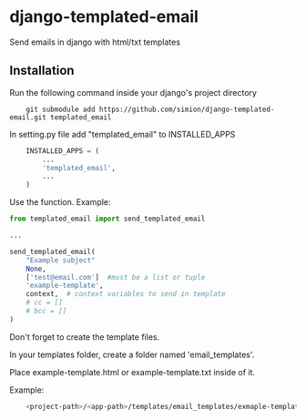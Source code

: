 django-templated-email
======================

Send emails in django with html/txt templates


## Installation
Run the following command inside your django's project directory

```git
    git submodule add https://github.com/simion/django-templated-email.git templated_email
```

In setting.py file add "templated_email" to INSTALLED_APPS

```python
    INSTALLED_APPS = (
        ...
        'templated_email',
        ...
    )
```

Use the function. Example:

```python
from templated_email import send_templated_email

...

send_templated_email(
    "Example subject"
    None,
    ['test@email.com']  #must be a list or tuple
    'example-template',
    context,  # context variables to send in template
    # cc = []
    # bcc = []
)
```

Don't forget to create the template files. 

In your templates folder, create a folder named 'email_templates'. 

Place example-template.html or example-template.txt inside of it. 

Example:

```bash
    <project-path>/<app-path>/templates/email_templates/exmaple-template.html
```
